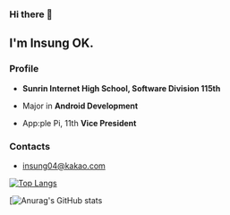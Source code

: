 ### Hi there 👋 


## I'm Insung OK.




### Profile

* __Sunrin Internet High School, Software Division 115th__

* Major in __Android Development__

* App:ple Pi, 11th __Vice President__

### Contacts

* insung04@kakao.com

[![Top Langs](https://github-readme-stats.vercel.app/api/top-langs/?username=inseong04&layout=compact)](https://github.com/anuraghazra/github-readme-stats)

[![Anurag's GitHub stats](https://github-readme-stats.vercel.app/api?username=inseong04&count_private=true)

